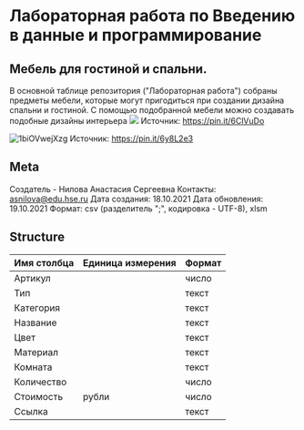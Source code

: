 # Лабораторная работа по Введению в данные и программирование
## Мебель для гостиной и спальни. 

В основной таблице репозитория ("Лабораторная работа") собраны предметы мебели, которые могут пригодиться при создании дизайна спальни и гостиной. С помощью подобранной мебели можно создавать подобные дизайны интерьера
![](https://user-images.githubusercontent.com/92821694/137985539-094325e0-b085-4701-98da-bdb41809e0bc.jpg)
Источник: https://pin.it/6ClVuDo

![1biOVwejXzg](https://user-images.githubusercontent.com/92821694/137985636-146c8837-a843-44d3-9ed6-b694885201b5.jpg)
Источник: https://pin.it/6y8L2e3

## Meta
Создатель - Нилова Анастасия Сергеевна
Контакты: asnilova@edu.hse.ru
Дата создания: 18.10.2021
Дата обновления: 19.10.2021
Формат: csv (разделитель ";", кодировка - UTF-8), xlsm

## Structure
| Имя столбца | Единица измерения | Формат |
|-------------|-------------------|--------|
| Артикул     |                   | число  |
| Тип         |                   | текст  |
| Категория   |                   | текст  |
| Название    |                   | текст  |
| Цвет        |                   | текст  |
| Материал    |                   | текст  |
| Комната     |                   | текст  |
| Количество  |                   | число  |
| Стоимость   | рубли             | число  |
| Ссылка      |                   | текст  |
